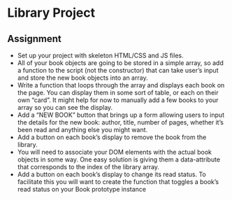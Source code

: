 # Library Project


## Assignment
- Set up your project with skeleton HTML/CSS and JS files.
- All of your book objects are going to be stored in a simple array, so add a function to the script (not the constructor) that can take user’s input and store the new book objects into an array.
- Write a function that loops through the array and displays each book on the page. You can display them in some sort of table, or each on their own “card”. It might help for now to manually add a few books to your array so you can see the display.
- Add a “NEW BOOK” button that brings up a form allowing users to input the details for the new book: author, title, number of pages, whether it’s been read and anything else you might want.
- Add a button on each book’s display to remove the book from the library.
- You will need to associate your DOM elements with the actual book objects in some way. One easy solution is giving them a data-attribute that corresponds to the index of the library array.
- Add a button on each book’s display to change its read status.
To facilitate this you will want to create the function that toggles a book’s read status on your Book prototype instance